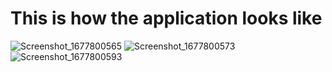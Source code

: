 # This is how the application looks like
![Screenshot_1677800565](https://user-images.githubusercontent.com/60282806/223475284-30559375-0d43-4d0c-b947-73591467a0ce.png)
![Screenshot_1677800573](https://user-images.githubusercontent.com/60282806/223475339-a211079a-0ceb-43fc-b855-8b1ed8081622.png)
![Screenshot_1677800593](https://user-images.githubusercontent.com/60282806/223475360-06419a99-8701-4aee-9df8-d7c1a287b15a.png)
